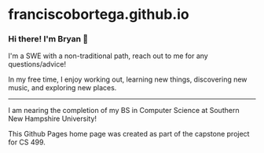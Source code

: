 # franciscobortega.github.io

### Hi there! I'm Bryan 👋

I'm a SWE with a non-traditional path, reach out to me for any questions/advice!

In my free time, I enjoy working out, learning new things, discovering new music, and exploring new places.

<hr>

I am nearing the completion of my BS in Computer Science at Southern New Hampshire University!

This Github Pages home page was created as part of the capstone project for CS 499. 
